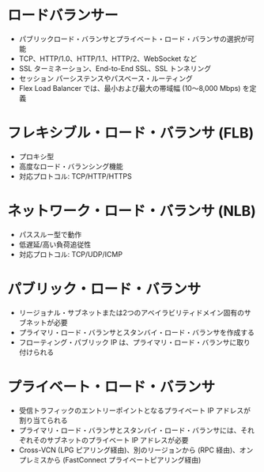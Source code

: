 # ロードバランサー
- パブリックロード・バランサとプライベート・ロード・バランサの選択が可能
- TCP、HTTP/1.0、HTTP/1.1、HTTP/2、WebSocket など
- SSL ターミネーション、End-to-End SSL、SSL トンネリング
- セッション パーシステンスやパスベース・ルーティング
- Flex Load Balancer では、最小および最大の帯域幅 (10〜8,000 Mbps) を定義
# フレキシブル・ロード・バランサ (FLB)
- プロキシ型
- 高度なロード・バランシング機能
- 対応プロトコル: TCP/HTTP/HTTPS
# ネットワーク・ロード・バランサ (NLB)
- パススルー型で動作
- 低遅延/高い負荷追従性
- 対応プロトコル: TCP/UDP/ICMP
# パブリック・ロード・バランサ
- リージョナル・サブネットまたは2つのアベイラビリティドメイン固有のサブネットが必要
- プライマリ・ロード・バランサとスタンバイ・ロード・バランサを作成する
- フローティング・パブリック IP は、プライマリ・ロード・バランサに取り付けられる
# プライベート・ロード・バランサ
- 受信トラフィックのエントリーポイントとなるプライベート IP アドレスが割り当てられる
- プライマリ・ロード・バランサとスタンバイ・ロード・バランサには、それぞれそのサブネットのプライベート IP アドレスが必要
- Cross-VCN (LPG ピアリング経由)、別のリージョンから (RPC 経由)、オンプレミスから (FastConnect プライベートピアリング経由)
